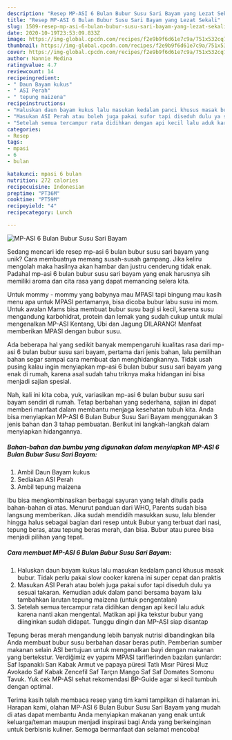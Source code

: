 ```yaml
---
description: "Resep MP-ASI 6 Bulan Bubur Susu Sari Bayam yang Lezat Sekali"
title: "Resep MP-ASI 6 Bulan Bubur Susu Sari Bayam yang Lezat Sekali"
slug: 1509-resep-mp-asi-6-bulan-bubur-susu-sari-bayam-yang-lezat-sekali
date: 2020-10-19T23:53:09.833Z
image: https://img-global.cpcdn.com/recipes/f2e9b9f6d61e7c9a/751x532cq70/mp-asi-6-bulan-bubur-susu-sari-bayam-foto-resep-utama.jpg
thumbnail: https://img-global.cpcdn.com/recipes/f2e9b9f6d61e7c9a/751x532cq70/mp-asi-6-bulan-bubur-susu-sari-bayam-foto-resep-utama.jpg
cover: https://img-global.cpcdn.com/recipes/f2e9b9f6d61e7c9a/751x532cq70/mp-asi-6-bulan-bubur-susu-sari-bayam-foto-resep-utama.jpg
author: Nannie Medina
ratingvalue: 4.7
reviewcount: 14
recipeingredient:
- " Daun Bayam kukus"
- " ASI Perah"
- " tepung maizena"
recipeinstructions:
- "Haluskan daun bayam kukus lalu masukan kedalam panci khusus masak bubur. Tidak perlu pakai slow cooker karena ini super cepat dan praktis"
- "Masukan ASI Perah atau boleh juga pakai sufor tapi diseduh dulu ya sesuai takaran. Kemudian aduk dalam panci bersama bayam lalu tambahkan larutan tepung maizena (untuk pengentalan)"
- "Setelah semua tercampur rata didihkan dengan api kecil lalu aduk karena nanti akan mengental. Matikan api jika tekstur bubur yang diinginkan sudah didapat. Tunggu dingin dan MP-ASI siap disantap"
categories:
- Resep
tags:
- mpasi
- 6
- bulan

katakunci: mpasi 6 bulan 
nutrition: 272 calories
recipecuisine: Indonesian
preptime: "PT36M"
cooktime: "PT59M"
recipeyield: "4"
recipecategory: Lunch

---
```



![MP-ASI 6 Bulan Bubur Susu Sari Bayam](https://img-global.cpcdn.com/recipes/f2e9b9f6d61e7c9a/751x532cq70/mp-asi-6-bulan-bubur-susu-sari-bayam-foto-resep-utama.jpg)

Sedang mencari ide resep mp-asi 6 bulan bubur susu sari bayam yang unik? Cara membuatnya memang susah-susah gampang. Jika keliru mengolah maka hasilnya akan hambar dan justru cenderung tidak enak. Padahal mp-asi 6 bulan bubur susu sari bayam yang enak harusnya sih memiliki aroma dan cita rasa yang dapat memancing selera kita.

Untuk mommy - mommy yang babynya mau MPASI tapi bingung mau kasih menu apa untuk MPASI pertamanya, bisa dicoba bubur labu susu ini mom. Untuk awalan Mams bisa membuat bubur susu bagi si kecil, karena susu mengandung karbohidrat, protein dan lemak yang sudah cukup untuk mulai mengenalkan MP-ASI Kentang, Ubi dan Jagung DILARANG! Manfaat memberikan MPASI dengan bubur susu.

Ada beberapa hal yang sedikit banyak mempengaruhi kualitas rasa dari mp-asi 6 bulan bubur susu sari bayam, pertama dari jenis bahan, lalu pemilihan bahan segar sampai cara membuat dan menghidangkannya. Tidak usah pusing kalau ingin menyiapkan mp-asi 6 bulan bubur susu sari bayam yang enak di rumah, karena asal sudah tahu triknya maka hidangan ini bisa menjadi sajian spesial.


Nah, kali ini kita coba, yuk, variasikan mp-asi 6 bulan bubur susu sari bayam sendiri di rumah. Tetap berbahan yang sederhana, sajian ini dapat memberi manfaat dalam membantu menjaga kesehatan tubuh kita. Anda bisa menyiapkan MP-ASI 6 Bulan Bubur Susu Sari Bayam menggunakan 3 jenis bahan dan 3 tahap pembuatan. Berikut ini langkah-langkah dalam menyiapkan hidangannya.

<!--inarticleads1-->

##### Bahan-bahan dan bumbu yang digunakan dalam menyiapkan MP-ASI 6 Bulan Bubur Susu Sari Bayam:

1. Ambil  Daun Bayam kukus
1. Sediakan  ASI Perah
1. Ambil  tepung maizena


Ibu bisa mengkombinasikan berbagai sayuran yang telah ditulis pada bahan-bahan di atas. Menurut panduan dari WHO, Parents sudah bisa langsung memberikan. Jika sudah mendidih masukkan susu, lalu blender hingga halus sebagai bagian dari resep untuk Bubur yang terbuat dari nasi, tepung beras, atau tepung beras merah, dan bisa. Bubur atau puree bisa menjadi pilihan yang tepat. 

<!--inarticleads2-->

##### Cara membuat MP-ASI 6 Bulan Bubur Susu Sari Bayam:

1. Haluskan daun bayam kukus lalu masukan kedalam panci khusus masak bubur. Tidak perlu pakai slow cooker karena ini super cepat dan praktis
1. Masukan ASI Perah atau boleh juga pakai sufor tapi diseduh dulu ya sesuai takaran. Kemudian aduk dalam panci bersama bayam lalu tambahkan larutan tepung maizena (untuk pengentalan)
1. Setelah semua tercampur rata didihkan dengan api kecil lalu aduk karena nanti akan mengental. Matikan api jika tekstur bubur yang diinginkan sudah didapat. Tunggu dingin dan MP-ASI siap disantap


Tepung beras merah mengandung lebih banyak nutrisi dibandingkan bila Anda membuat bubur susu berbahan dasar beras putih. Pemberian sumber makanan selain ASI bertujuan untuk mengenalkan bayi dengan makanan yang bertekstur. Verdiğimiz ev yapımı MPASI tariflerinden bazıları şunlardır: Saf Ispanaklı Sarı Kabak Armut ve papaya püresi Tatlı Mısır Püresi Muz Avokado Saf Kabak Zencefil Saf Tarçın Mango Saf Saf Domates Somonu Tavuk. Yuk cek MP-ASI sehat rekomendasi BP-Guide agar si kecil tumbuh dengan optimal. 

Terima kasih telah membaca resep yang tim kami tampilkan di halaman ini. Harapan kami, olahan MP-ASI 6 Bulan Bubur Susu Sari Bayam yang mudah di atas dapat membantu Anda menyiapkan makanan yang enak untuk keluarga/teman maupun menjadi inspirasi bagi Anda yang berkeinginan untuk berbisnis kuliner. Semoga bermanfaat dan selamat mencoba!
